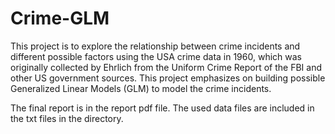 # Crime-GLM

This project is to explore the relationship between crime incidents and different possible factors using the USA crime data in 1960, which was originally collected
by Ehrlich from the Uniform Crime Report of the FBI and other US government sources. This project emphasizes on building possible Generalized Linear Models (GLM) to model the crime incidents.

The final report is in the report pdf file. The used data files are included in the txt files in the directory.

